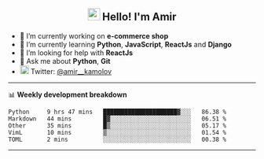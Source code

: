 <h2 align="center"><img src="https://media.giphy.com/media/hvRJCLFzcasrR4ia7z/giphy.gif" width="25px"> Hello! I'm Amir</h2>

- 🔭 I’m currently working on **e-commerce shop**
- 🌱 I’m currently learning **Python**, **JavaScript**, **ReactJs** and **Django**
- 🤔 I’m looking for help with **ReactJs**
- 💬 Ask me about **Python**, **Git**
- <img alt="Amir Kamolov | Twitter" width="18px" src="https://raw.githubusercontent.com/peterthehan/peterthehan/master/assets/twitter.svg" /> Twitter: [@amir__kamolov ](https://twitter.com/amir__kamolov)

---

📊 **Weekly development breakdown**
<!--START_SECTION:waka-->
```text
Python     9 hrs 47 mins   █████████████████████▓░░░   86.38 % 
Markdown   44 mins         █▓░░░░░░░░░░░░░░░░░░░░░░░   06.51 % 
Other      35 mins         █▒░░░░░░░░░░░░░░░░░░░░░░░   05.17 % 
VimL       10 mins         ▒░░░░░░░░░░░░░░░░░░░░░░░░   01.54 % 
TOML       2 mins          ░░░░░░░░░░░░░░░░░░░░░░░░░   00.38 % 
```
<!--END_SECTION:waka-->

---
